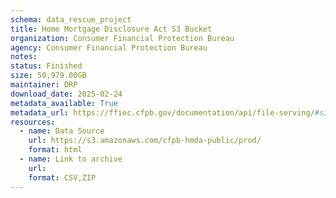```yaml
---
schema: data_rescue_project 
title: Home Mortgage Disclosure Act S3 Bucket
organization: Consumer Financial Protection Bureau
agency: Consumer Financial Protection Bureau
notes: 
status: Finished
size: 50,979.00GB
maintainer: DRP
download_date: 2025-02-24
metadata_available: True
metadata_url: https://ffiec.cfpb.gov/documentation/api/file-serving/#s3-file-service
resources:
  - name: Data Source
    url: https://s3.amazonaws.com/cfpb-hmda-public/prod/
    format: html
  - name: Link to archive
    url: 
    format: CSV,ZIP
---
```

